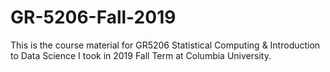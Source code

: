 # GR-5206-Fall-2019
This is the course material for GR5206 Statistical Computing &amp; Introduction to Data Science I took in 2019 Fall Term at Columbia University.
